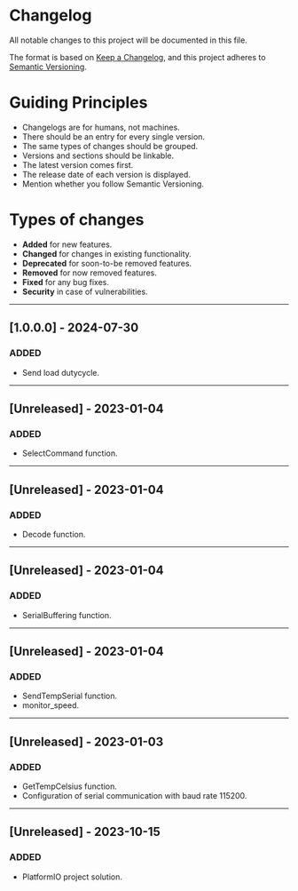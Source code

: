 # Changelog

All notable changes to this project will be documented in this file.

The format is based on [Keep a Changelog](https://keepachangelog.com/en/1.0.0/),
and this project adheres to [Semantic Versioning](https://semver.org/spec/v2.0.0.html).

# Guiding Principles
- Changelogs are for humans, not machines.
- There should be an entry for every single version.
- The same types of changes should be grouped.
- Versions and sections should be linkable.
- The latest version comes first.
- The release date of each version is displayed.
- Mention whether you follow Semantic Versioning.

# Types of changes
- **Added** for new features.
- **Changed** for changes in existing functionality.
- **Deprecated** for soon-to-be removed features.
- **Removed** for now removed features.
- **Fixed** for any bug fixes.
- **Security** in case of vulnerabilities.

---

## [1.0.0.0] - 2024-07-30

### ADDED
- Send load dutycycle.

---

## [Unreleased] - 2023-01-04

### ADDED
- SelectCommand function.

---

## [Unreleased] - 2023-01-04

### ADDED
- Decode function.

---

## [Unreleased] - 2023-01-04

### ADDED
- SerialBuffering function.

---

## [Unreleased] - 2023-01-04

### ADDED
- SendTempSerial function.
- monitor_speed.

---

## [Unreleased] - 2023-01-03

### ADDED
- GetTempCelsius function.
- Configuration of serial communication with baud rate 115200.

---

## [Unreleased] - 2023-10-15

### ADDED
- PlatformIO project solution.